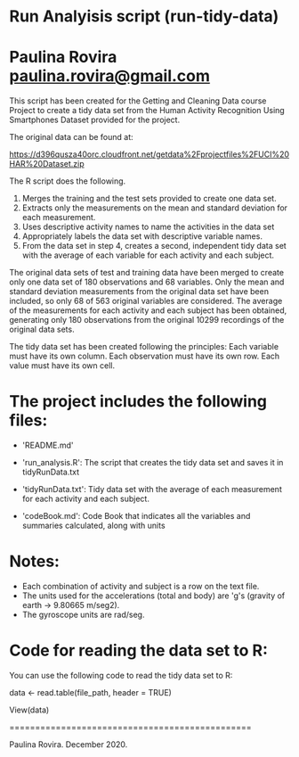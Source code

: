 Run Analyisis script (run-tidy-data)
===================================================
Paulina Rovira  paulina.rovira@gmail.com
====================================================

This script has been created for the Getting and Cleaning Data course Project 
to create a tidy data set from the Human Activity Recognition Using Smartphones 
Dataset provided for the project. 

The original data can be found at:
        
https://d396qusza40orc.cloudfront.net/getdata%2Fprojectfiles%2FUCI%20HAR%20Dataset.zip

The R script does the following.

1. Merges the training and the test sets provided to create one data set.
2. Extracts only the measurements on the mean and standard deviation for each 
        measurement.
3. Uses descriptive activity names to name the activities in the data set
4. Appropriately labels the data set with descriptive variable names.
5. From the data set in step 4, creates a second, independent tidy data set 
         with the average of each variable for each activity and each subject.

The original data sets of test and training data have been merged to create only
one data set of 180 observations and 68 variables. Only the mean and standard 
deviation measurements from the original data set have been included, so only 
68 of 563 original variables are considered. The average of the measurements for each
activity and each subject has been obtained, generating only 180 observations 
from the original 10299 recordings of the original data sets.

The tidy data set has been created following the principles:
Each variable must have its own column.
Each observation must have its own row.
Each value must have its own cell.


The project includes the following files:
=========================================

- 'README.md'

- 'run_analysis.R': The script that creates the tidy data set and saves it in
                        tidyRunData.txt

- 'tidyRunData.txt': Tidy data set with the average of each measurement for 
                        each activity and each subject.

- 'codeBook.md': Code Book that indicates all the variables and summaries 
                        calculated, along with units

Notes: 
======
- Each combination of activity and subject is a row on the text file.
- The units used for the accelerations (total and body) are 'g's 
        (gravity of earth -> 9.80665 m/seg2).
- The gyroscope units are rad/seg.


Code for reading the data set to R:
========
You can use the following code to read the tidy data set to R:

data <- read.table(file_path, header = TRUE) 

View(data)

===============================================

Paulina Rovira. December 2020.
